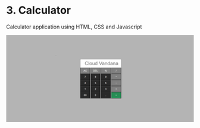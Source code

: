 
# 3. Calculator

Calculator application using HTML, CSS and Javascript

![alt text](https://github.com/anshailaja/CloudVandana/blob/main/Calculator/Screenshot%20(15).png?raw=true)


